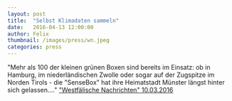 ```yaml
---
layout: post
title:  "Selbst Klimadaten sammeln"
date:   2016-04-13 12:00:00
author: Felix
thumbnail: /images/press/wn.jpeg
categories: press
---
```

"Mehr als 100 der kleinen grünen Boxen sind bereits im Einsatz: ob in Hamburg, im niederländischen Zwolle oder sogar auf der Zugspitze im Norden Tirols - die "SenseBox" hat ihre Heimatstadt Münster längst hinter sich gelassen...."
<a href="http://www.wn.de" target="_blank">"Westfälische Nachrichten" 10.03.2016</a>
